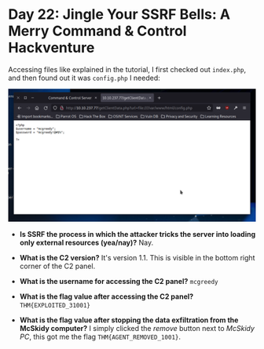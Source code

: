 # Day 22: Jingle Your SSRF Bells: A Merry Command & Control Hackventure

Accessing files like explained in the tutorial, I first checked out `index.php`, and then found out it was `config.php` I needed:

![](login.png)

* **Is SSRF the process in which the attacker tricks the server into loading only external resources (yea/nay)?** Nay.

* **What is the C2 version?** It's version 1.1. This is visible in the bottom right corner of the C2 panel.

* **What is the username for accessing the C2 panel?** `mcgreedy`

* **What is the flag value after accessing the C2 panel?** `THM{EXPLOITED_31001}`

* **What is the flag value after stopping the data exfiltration from the McSkidy computer?** I simply clicked the *remove* button next to *McSkidy PC*, this got me the flag `THM{AGENT_REMOVED_1001}`.

